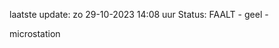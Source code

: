 laatste update: 
zo 29-10-2023 14:08   uur 
Status: FAALT - geel - 
<div class="service Y">microstation</div>